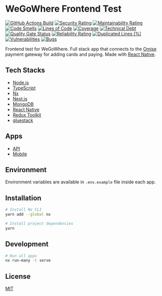 # WeGoWhere Frontend Test

[![GitHub Actions Build](https://github.com/rafiandria23/wegowhere-frontend-test/actions/workflows/ci.yaml/badge.svg)](https://github.com/rafiandria23/wegowhere-frontend-test/actions/workflows/ci.yaml)
[![Security Rating](https://sonarcloud.io/api/project_badges/measure?project=rafiandria23_wegowhere-frontend-test&metric=security_rating)](https://sonarcloud.io/summary/new_code?id=rafiandria23_wegowhere-frontend-test)
[![Maintainability Rating](https://sonarcloud.io/api/project_badges/measure?project=rafiandria23_wegowhere-frontend-test&metric=sqale_rating)](https://sonarcloud.io/summary/new_code?id=rafiandria23_wegowhere-frontend-test)
[![Code Smells](https://sonarcloud.io/api/project_badges/measure?project=rafiandria23_wegowhere-frontend-test&metric=code_smells)](https://sonarcloud.io/summary/new_code?id=rafiandria23_wegowhere-frontend-test)
[![Lines of Code](https://sonarcloud.io/api/project_badges/measure?project=rafiandria23_wegowhere-frontend-test&metric=ncloc)](https://sonarcloud.io/summary/new_code?id=rafiandria23_wegowhere-frontend-test)
[![Coverage](https://sonarcloud.io/api/project_badges/measure?project=rafiandria23_wegowhere-frontend-test&metric=coverage)](https://sonarcloud.io/summary/new_code?id=rafiandria23_wegowhere-frontend-test)
[![Technical Debt](https://sonarcloud.io/api/project_badges/measure?project=rafiandria23_wegowhere-frontend-test&metric=sqale_index)](https://sonarcloud.io/summary/new_code?id=rafiandria23_wegowhere-frontend-test)
[![Quality Gate Status](https://sonarcloud.io/api/project_badges/measure?project=rafiandria23_wegowhere-frontend-test&metric=alert_status)](https://sonarcloud.io/summary/new_code?id=rafiandria23_wegowhere-frontend-test)
[![Reliability Rating](https://sonarcloud.io/api/project_badges/measure?project=rafiandria23_wegowhere-frontend-test&metric=reliability_rating)](https://sonarcloud.io/summary/new_code?id=rafiandria23_wegowhere-frontend-test)
[![Duplicated Lines (%)](https://sonarcloud.io/api/project_badges/measure?project=rafiandria23_wegowhere-frontend-test&metric=duplicated_lines_density)](https://sonarcloud.io/summary/new_code?id=rafiandria23_wegowhere-frontend-test)
[![Vulnerabilities](https://sonarcloud.io/api/project_badges/measure?project=rafiandria23_wegowhere-frontend-test&metric=vulnerabilities)](https://sonarcloud.io/summary/new_code?id=rafiandria23_wegowhere-frontend-test)
[![Bugs](https://sonarcloud.io/api/project_badges/measure?project=rafiandria23_wegowhere-frontend-test&metric=bugs)](https://sonarcloud.io/summary/new_code?id=rafiandria23_wegowhere-frontend-test)

Frontend test for WeGoWhere. Full stack app that connects to the [Omise](https://omise.co) payment gateway for adding cards and paying. Made with [React Native](https://reactnative.dev).

## Tech Stacks

- [Node.js](https://nodejs.org)
- [TypeScript](https://typescriptlang.org)
- [Nx](https://nx.dev)
- [Nest.js](https://nestjs.com)
- [MongoDB](https://mongodb.com)
- [React Native](https://reactnative.dev)
- [Redux Toolkit](https://redux-toolkit.js.org)
- [gluestack](https://gluestack.io)

## Apps

- [API](apps/api/)
- [Mobile](apps/mobile/)

## Environment

Environment variables are available in `.env.example` file inside each app.

## Installation

```zsh
# Install Nx CLI
yarn add --global nx

# Install project dependencies
yarn
```

## Development

```zsh
# Run all apps
nx run-many -t serve
```

## License

[MIT](LICENSE)
